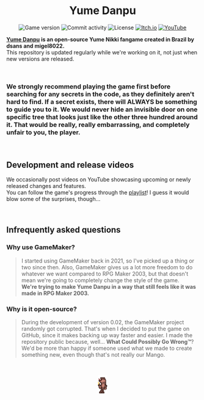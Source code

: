 <h1 align="center">Yume Danpu</h1>

<p align="center">
  <img src="https://img.shields.io/badge/version-0.02-4BFF84" alt="Game version" />
  <img src="https://img.shields.io/github/commit-activity/m/dsnas/Yume-Danpu?color=4BFF84" alt="Commit activity" />
  <img src="https://img.shields.io/github/license/dsnas/Yume-Danpu?color=4BFF84" alt="License" />
  <a href="https://dsnas.itch.io/yume-danpu">
    <img src="https://img.shields.io/badge/Itch.io-FA5C5C?logo=itchdotio&logoColor=f5f5f5" alt="Itch.io" /></a>
  <a href="https://www.youtube.com/playlist?list=PL_pzsGsbaRMXNumNYboPS_WFcR2NDsNUd">
    <img src="https://img.shields.io/badge/YouTube-FF0000?logo=youtube&logoColor=f5f5f5" alt="YouTube" /></a>
</p>

**[Yume Danpu](https://dsnas.itch.io/yume-danpu) is an open-source Yume Nikki fangame created in Brazil by dsans and migel8022.**  
This repository is updated regularly while we're working on it, not just when new versions are released.

&nbsp;

### We strongly recommend playing the game first before searching for any secrets in the code, as they definitely aren't hard to find. If a secret exists, there will ALWAYS be something to guide you to it. We would never hide an invisible door on one specific tree that looks just like the other three hundred around it. That would be really, really embarrassing, and completely unfair to you, the player.

&nbsp;

## Development and release videos
We occasionally post videos on YouTube showcasing upcoming or newly released changes and features.  
You can follow the game's progress through the [playlist](https://www.youtube.com/playlist?list=PL_pzsGsbaRMXNumNYboPS_WFcR2NDsNUd)! I guess it would blow some of the surprises, though...

&nbsp;

## Infrequently asked questions

### Why use GameMaker?
> I started using GameMaker back in 2021, so I've picked up a thing or two since then. Also, GameMaker gives us a lot more freedom to do whatever we want compared to RPG Maker 2003, but that doesn't mean we're going to completely change the style of the game.  
> **We're trying to make Yume Danpu in a way that still feels like it was made in RPG Maker 2003.**

### Why is it open-source?
> During the development of version 0.02, the GameMaker project randomly got corrupted. That's when I decided to put the game on GitHub, since it makes backing up way faster and easier. I made the repository public because, well... **What Could Possibly Go Wrong™**? We'd be more than happy if someone used what we made to create something new, even though that's not really our Mango.

&nbsp;

<p align="center">
  <a href="https://dsnas.itch.io/yume-danpu">
    <img src="./sprites/spr_entity_macaco_citizen/946136f4-8ae6-4231-b343-edfa8566b646.png" alt="Macacolandia citizen" height="48" /></a>
</p>
